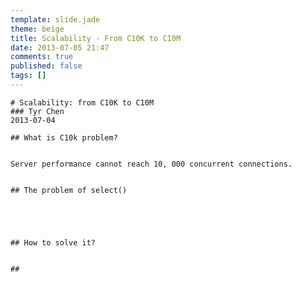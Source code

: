 ```yaml
---
template: slide.jade
theme: beige
title: Scalability - From C10K to C10M
date: 2013-07-05 21:47
comments: true
published: false
tags: []
---
```


    # Scalability: from C10K to C10M
    ### Tyr Chen
    2013-07-04

<!--more-->

    ## What is C10k problem?


    Server performance cannot reach 10, 000 concurrent connections.


    ## The problem of select()


    


    ## How to solve it?


    ## 
